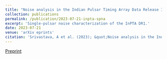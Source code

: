 ```yaml
---
title: "Noise analysis in the Indian Pulsar Timing Array Data Release I"
collection: publications
permalink: /publication/2023-07-21-inpta-spna
excerpt: 'Single-pulsar noise characterization of the InPTA DR1.'
date: 2023-07-21
venue: 'arXiv eprints'
citation: 'Srivastava, A et al. (2023); &quot;Noise analysis in the Indian Pulsar Timing Array Data Release I.&quot; <i>arXiv eprints</i> 2303.12105.'
---
```


[Preprint](https://arxiv.org/abs/2303.12105)
